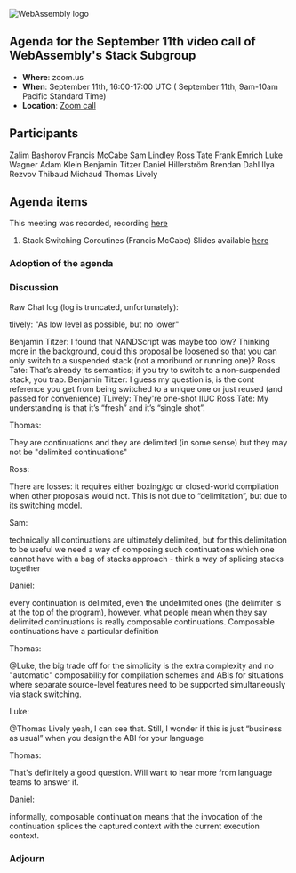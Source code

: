 ![WebAssembly logo](/images/WebAssembly.png)

## Agenda for the September 11th video call of WebAssembly's Stack Subgroup

- **Where**: zoom.us
- **When**:  September 11th, 16:00-17:00 UTC ( September 11th, 9am-10am Pacific Standard Time)
- **Location**: [Zoom call](https://zoom.us/j/91846860726?pwd=NVVNVmpvRVVFQkZTVzZ1dTFEcXgrdz09)


## Participants
Zalim Bashorov
Francis McCabe
Sam Lindley
Ross Tate
Frank Emrich
Luke Wagner
Adam Klein
Benjamin Titzer
Daniel Hillerström
Brendan Dahl
Ilya Rezvov
Thibaud Michaud
Thomas Lively

## Agenda items

This meeting was recorded, recording [here](https://us02web.zoom.us/rec/share/P-HxZvwy3G3F9vZ8uhYCx0hKMABtMEnMFti7niwIjhkXd6Sv8jPomhcENb-y3rIb.0UFV4K2RaFOH_rVN)

1. Stack Switching Coroutines (Francis McCabe) Slides available [here](https://docs.google.com/presentation/d/1jCtYnNrQFD2EseYc0KKaNi6KeLtckeemUZfD_eljStY/edit?usp=sharing)




### Adoption of the agenda

### Discussion


Raw Chat log (log is truncated, unfortunately):


tlively:
"As low level as possible, but no lower"

Benjamin Titzer:
I found that NANDScript was maybe too low? 
Thinking more in the background, could this proposal be loosened so that you can only switch to a suspended stack (not a moribund or running one)?
Ross Tate:
That’s already its semantics; if you try to switch to a non-suspended stack, you trap.
Benjamin Titzer:
I guess my question is, is the cont reference you get from being switched to a unique one or just reused (and passed for convenience)
TLively:
They're one-shot IIUC
Ross Tate:
My understanding is that it’s “fresh” and it’s “single shot”.

Thomas:

They are continuations and they are delimited (in some sense) but they may not be "delimited continuations"

Ross:

There are losses: it requires either boxing/gc or closed-world compilation when other proposals would not. This is not due to “delimitation”, but due to its switching model.

Sam:

technically all continuations are ultimately delimited, but for this delimitation to be useful we need a way of composing such continuations which one cannot have with a bag of stacks approach - think a way of splicing stacks together

Daniel:

every continuation is delimited, even the undelimited ones (the delimiter is at the top of the program), however, what people mean when they say delimited continuations is really composable continuations. Composable continuations have a particular definition

Thomas:

@Luke, the big trade off for the simplicity is the extra complexity and no "automatic" composability for compilation schemes and ABIs for situations where separate source-level features need to be supported simultaneously via stack switching.

Luke:

@Thomas Lively yeah, I can see that. Still, I wonder if this is just “business as usual” when you design the ABI for your language

Thomas:

That's definitely a good question. Will want to hear more from language teams to answer it.

Daniel:

informally, composable continuation means that the invocation of the continuation splices the captured context with the current execution context.

### Adjourn
